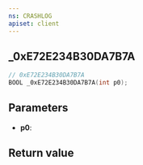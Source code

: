 ```yaml
---
ns: CRASHLOG
apiset: client
---
```

## _0xE72E234B30DA7B7A

```c
// 0xE72E234B30DA7B7A
BOOL _0xE72E234B30DA7B7A(int p0);
```


## Parameters
* **p0**:

## Return value

